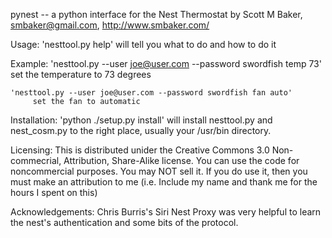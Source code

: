  pynest -- a python interface for the Nest Thermostat
 by Scott M Baker, smbaker@gmail.com, http://www.smbaker.com/

 Usage:
    'nesttool.py help' will tell you what to do and how to do it

 Example:
    'nesttool.py --user joe@user.com --password swordfish temp 73'
         set the temperature to 73 degrees

    'nesttool.py --user joe@user.com --password swordfish fan auto'
         set the fan to automatic

 Installation:
    'python ./setup.py install' will install nesttool.py and nest_cosm.py to the right place,
    usually your /usr/bin directory.

 Licensing:
    This is distributed unider the Creative Commons 3.0 Non-commecrial,
    Attribution, Share-Alike license. You can use the code for noncommercial
    purposes. You may NOT sell it. If you do use it, then you must make an
    attribution to me (i.e. Include my name and thank me for the hours I spent
    on this)

 Acknowledgements:
    Chris Burris's Siri Nest Proxy was very helpful to learn the nest's
       authentication and some bits of the protocol.

